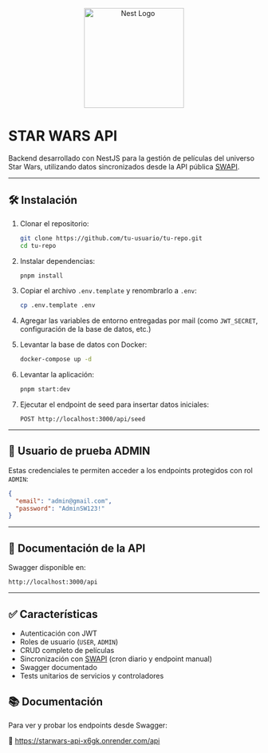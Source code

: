 <p align="center">
  <a href="http://nestjs.com/" target="blank">
    <img src="https://nestjs.com/img/logo-small.svg" width="200" alt="Nest Logo" />
  </a>
</p>

# STAR WARS API

Backend desarrollado con NestJS para la gestión de películas del universo Star Wars, utilizando datos sincronizados desde la API pública [SWAPI](https://swapi.dev/).

---

## 🛠️ Instalación

1. Clonar el repositorio:

   ```bash
   git clone https://github.com/tu-usuario/tu-repo.git
   cd tu-repo
   ```

2. Instalar dependencias:

   ```bash
   pnpm install
   ```

3. Copiar el archivo `.env.template` y renombrarlo a `.env`:

   ```bash
   cp .env.template .env
   ```

4. Agregar las variables de entorno entregadas por mail (como `JWT_SECRET`, configuración de la base de datos, etc.)

5. Levantar la base de datos con Docker:

   ```bash
   docker-compose up -d
   ```

6. Levantar la aplicación:

   ```bash
   pnpm start:dev
   ```

7. Ejecutar el endpoint de seed para insertar datos iniciales:
   ```
   POST http://localhost:3000/api/seed
   ```

---

## 🧪 Usuario de prueba ADMIN

Estas credenciales te permiten acceder a los endpoints protegidos con rol `ADMIN`:

```json
{
  "email": "admin@gmail.com",
  "password": "AdminSW123!"
}
```

---

## 📄 Documentación de la API

Swagger disponible en:

```
http://localhost:3000/api
```

---

## ✅ Características

- Autenticación con JWT
- Roles de usuario (`USER`, `ADMIN`)
- CRUD completo de películas
- Sincronización con [SWAPI](https://swapi.dev/) (cron diario y endpoint manual)
- Swagger documentado
- Tests unitarios de servicios y controladores

## 📚 Documentación

Para ver y probar los endpoints desde Swagger:

🔗 https://starwars-api-x6gk.onrender.com/api
